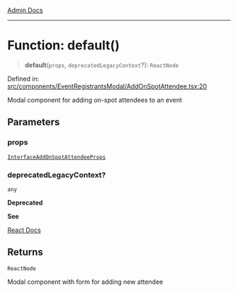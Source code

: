 [Admin Docs](/)

***

# Function: default()

> **default**(`props`, `deprecatedLegacyContext`?): `ReactNode`

Defined in: [src/components/EventRegistrantsModal/AddOnSpotAttendee.tsx:20](https://github.com/PalisadoesFoundation/talawa-admin/blob/main/src/components/EventRegistrantsModal/AddOnSpotAttendee.tsx#L20)

Modal component for adding on-spot attendees to an event

## Parameters

### props

[`InterfaceAddOnSpotAttendeeProps`](../../../../utils/interfaces/interfaces/InterfaceAddOnSpotAttendeeProps.md)

### deprecatedLegacyContext?

`any`

**Deprecated**

**See**

[React Docs](https://legacy.reactjs.org/docs/legacy-context.html#referencing-context-in-lifecycle-methods)

## Returns

`ReactNode`

Modal component with form for adding new attendee
